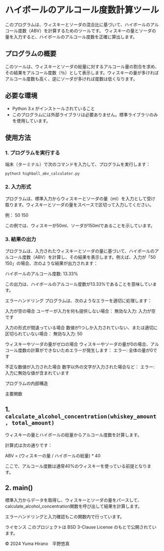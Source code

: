 # ハイボールのアルコール度数計算ツール

このプログラムは、ウィスキーとソーダの混合比に基づいて、ハイボールのアルコール度数（ABV）を計算するためのツールです。
ウィスキーの量とソーダの量を入力すると、ハイボールのアルコール度数を正確に算出します。

## プログラムの概要
このツールは、ウィスキーとソーダの総量に対するアルコール量の割合を求め、その結果をアルコール度数（％）として表示します。ウィスキーの量が多ければアルコール度数も高く、逆にソーダが多ければ度数は低くなります。

## 必要な環境
- Python 3.x がインストールされていること
- このプログラムには外部ライブラリは必要ありません。標準ライブラリのみを使用しています。

## 使用方法

### 1. プログラムを実行する

端末（ターミナル）で次のコマンドを入力して、プログラムを実行します：

```python3 highball_abv_calculator.py```

### 2. 入力形式
プログラムは、標準入力からウィスキーとソーダの量（ml）を入力として受け取ります。ウィスキーとソーダの量をスペースで区切って入力してください。

例：
50 150

この例では、ウィスキーが50ml、ソーダが150mlであることを示しています。

### 3. 結果の出力
プログラムは、入力されたウィスキーとソーダの量に基づいて、ハイボールのアルコール度数（ABV）を計算し、その結果を表示します。例えば、入力が「50 150」の場合、次のような結果が出力されます：

ハイボールのアルコール度数: 13.33%

この出力は、ハイボールのアルコール度数が13.33%であることを意味しています。

エラーハンドリング
プログラムは、次のようなエラーを適切に処理します：

入力が空の場合
ユーザーが入力を何も提供しない場合：
無効な入力: 入力が空です

入力の形式が間違っている場合
数値が1つしか入力されていない、または適切に区切られていない場合：
無効な入力: 50

ウィスキーやソーダの量がゼロの場合
ウィスキーやソーダの量が0の場合、アルコール度数の計算ができないためエラーが発生します：
エラー: 全体の量が0です

不正な数値が入力された場合
数字以外の文字が入力された場合など：
エラー: 入力に無効な値が含まれています


プログラムの内部構造

主要関数

## 1. ```calculate_alcohol_concentration(whiskey_amount, total_amount)```

ウィスキーの量とハイボールの総量からアルコール度数を計算します。

計算式は次の通りです：

ABV = (ウィスキーの量 / ハイボールの総量) * 40

ここで、アルコール度数は通常40%のウィスキーを使っている前提となります。


## 2. main()

標準入力からデータを取得し、ウィスキーとソーダの量をパースして、calculate_alcohol_concentration関数を呼び出して結果を計算します。

エラーハンドリングと入力確認もこの関数内で行っています。



ライセンス
このプロジェクトは BSD 3-Clause License のもとで公開されています。

© 2024 Yuma Hirano　平野悠真
